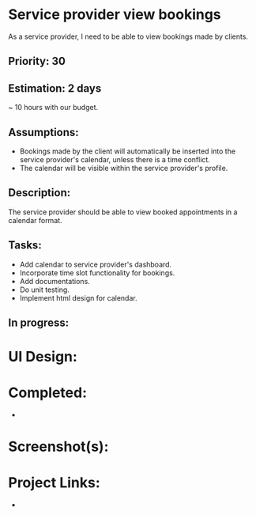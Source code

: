 # Service provider view bookings
As a service provider, I need to be able to view bookings made by clients.

## Priority: 30

## Estimation: 2 days
~ 10 hours with our budget.

## Assumptions:
- Bookings made by the client will automatically be inserted into the service provider's calendar, unless there is a time conflict.
- The calendar will be visible within the service provider's profile.

## Description:
The service provider should be able to view booked appointments in a calendar format.

## Tasks:
- Add calendar to service provider's dashboard.
- Incorporate time slot functionality for bookings.
- Add documentations.
- Do unit testing.
- Implement html design for calendar.

## In progress:


# UI Design:
## 

# Completed:
- 

# Screenshot(s):
## 

# Project Links:
- 
